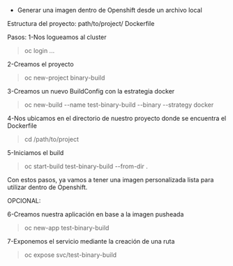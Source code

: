 - Generar una imagen dentro de Openshift desde un archivo local

Estructura del proyecto:
path/to/project/
    Dockerfile

Pasos:
1-Nos logueamos al cluster
> oc login ...

2-Creamos el proyecto
> oc new-project binary-build

3-Creamos un nuevo BuildConfig con la estrategia docker
> oc new-build --name test-binary-build --binary --strategy docker

4-Nos ubicamos en el directorio de nuestro proyecto donde se encuentra el Dockerfile
> cd /path/to/project

5-Iniciamos el build
> oc start-build test-binary-build --from-dir .

Con estos pasos, ya vamos a tener una imagen personalizada lista para utilizar dentro de Openshift.

OPCIONAL:

6-Creamos nuestra aplicación en base a la imagen pusheada 
> oc new-app test-binary-build 

7-Exponemos el servicio mediante la creación de una ruta
> oc expose svc/test-binary-build
